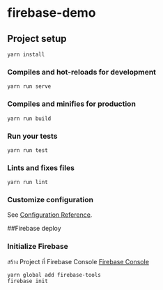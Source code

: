 # firebase-demo

## Project setup
```
yarn install
```

### Compiles and hot-reloads for development
```
yarn run serve
```

### Compiles and minifies for production
```
yarn run build
```

### Run your tests
```
yarn run test
```

### Lints and fixes files
```
yarn run lint
```

### Customize configuration
See [Configuration Reference](https://cli.vuejs.org/config/).

##Firebase deploy

### Initialize Firebase 
สร้าง Project ที่ Firebase Console <a href="https://console.firebase.google.com"   target="_blank" rel="noopener noreferrer"> Firebase Console</a>
```
yarn global add firebase-tools
firebase init
```